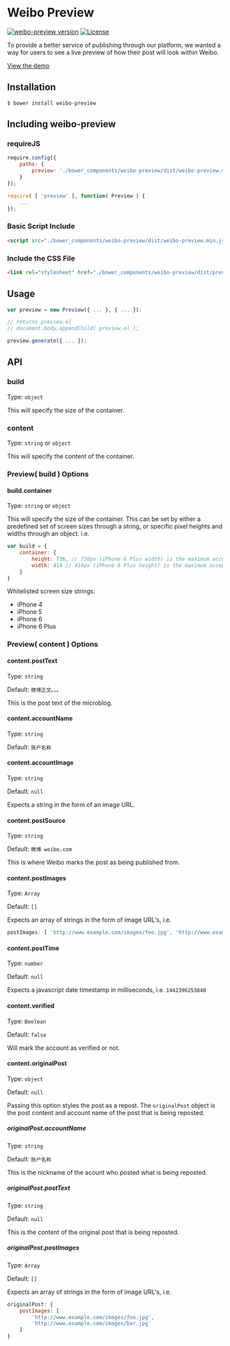 # Weibo Preview
[![weibo-preview version](https://img.shields.io/badge/weibo--preview-v1.0.24-brightgreen.svg)](https://github.com/mailmangroup/weibo-preview/) [![License](http://img.shields.io/badge/License-MIT-blue.svg)](http://opensource.org/licenses/MIT)

To provide a better service of publishing through our platform, we wanted a way for users to see a live preview of how their post will look within Weibo.

[View the demo](https://github.com/mailmangroup/weibo-preview)

## Installation
```
$ bower install weibo-preview
```

## Including weibo-preview

### requireJS
```javascript
require.config({
    paths: {
        preview: './bower_components/weibo-preview/dist/weibo-preview.min'
    }
});

require( [ 'preview' ], function( Preview ) {
    ...
});
```
### Basic Script Include
```html
<script src="./bower_components/weibo-preview/dist/weibo-preview.min.js"></script>
```

### Include the CSS File
```html
<link rel="stylesheet" href="./bower_components/weibo-preview/dist/preview.css">
```

## Usage

```javascript
var preview = new Preview({ ... }, { ... });

// returns preview.el
// document.body.appendChild( preview.el );

preview.generate({ ... });
```

## API

### build

Type: `object`

This will specify the size of the container.

### content

Type: `string` or `object`

This will specify the content of the container.

### Preview( build ) Options

#### build.container

Type: `string` or `object`

This will specify the size of the container. This can be set by either a predefined set of screen sizes through a string, or specific pixel heights and widths through an object. i.e.

```javascript
var build = {
    container: {
        height: 736, // 736px (iPhone 6 Plus width) is the maximum accepted height
        width: 414 // 414px (iPhone 6 Plus height) is the maximum accepted width
    }
}
```

Whitelisted screen size strings:
- iPhone 4
- iPhone 5
- iPhone 6
- iPhone 6 Plus

### Preview( content ) Options
#### content.postText
Type: `string`

Default: `微博正文。。。`

This is the post text of the microblog.

#### content.accountName

Type: `string`

Default: `账户名称`

#### content.accountImage

Type: `string`

Default: `null`

Expects a string in the form of an image URL.

#### content.postSource

Type: `string`

Default: `微博 weibo.com`

This is where Weibo marks the post as being published from.

#### content.postImages

Type: `Array`

Default: `[]`

Expects an array of strings in the form of image URL's, i.e.
```javascript
postImages: [ 'http://www.example.com/images/foo.jpg', 'http://www.example.com/images/bar.jpg' ]
```

#### content.postTime

Type: `number`

Default: `null`

Expects a javascript date timestamp in milliseconds, i.e. `1442396253840`

#### content.verified

Type: `Boolean`

Default: `false`

Will mark the account as verified or not.

#### content.originalPost

Type: `object`

Default: `null`

Passing this option styles the post as a repost. The `originalPost` object is the post content and account name of the post that is being reposted.

##### originalPost.accountName

Type: `string`

Default: `账户名称`

This is the nickname of the acount who posted what is being reposted.

##### originalPost.postText

Type: `string`

Default: `null`

This is the content of the original post that is being reposted.

##### originalPost.postImages

Type: `Array`

Default: `[]`

Expects an array of strings in the form of image URL's, i.e.
```javascript
originalPost: {
	postImages: [
		'http://www.example.com/images/foo.jpg',
		'http://www.example.com/images/bar.jpg'
	]
}
```
